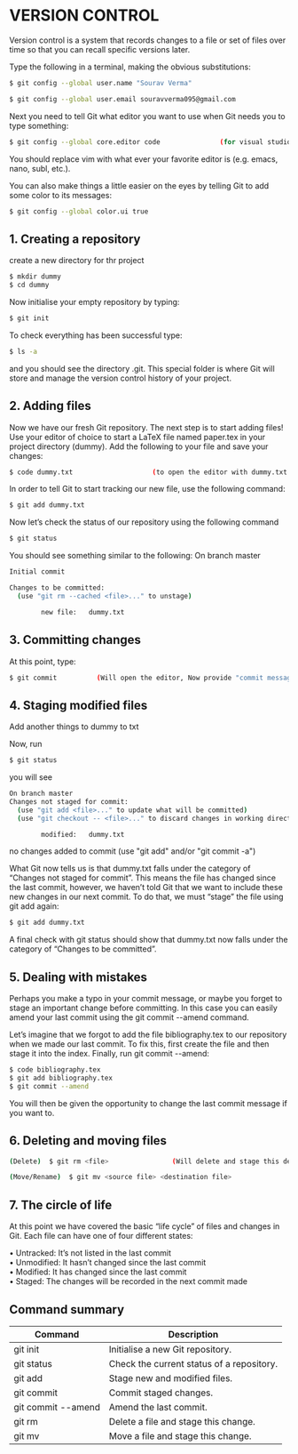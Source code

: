 # VERSION CONTROL


Version control is a system that records changes to a file or set of files over time so that 
you can recall specific versions later.

Type the following in a terminal, making the obvious substitutions:
```bash
$ git config --global user.name "Sourav Verma"

$ git config --global user.email souravverma095@gmail.com
```

Next you need to tell Git what editor you want to use when Git needs you to type something:
```bash
$ git config --global core.editor code               (for visual studio code)
```

You should replace vim with what ever your favorite editor is (e.g. emacs, nano, subl, etc.).

You can also make things a little easier on the eyes by telling Git to add some color to its messages:
```bash
$ git config --global color.ui true
```

## 1. Creating a repository

create a new directory for thr project
```bash
$ mkdir dummy
$ cd dummy
```
Now initialise your empty repository by typing:
```bash
$ git init
```
To check everything has been successful type:
```bash
$ ls -a
```
and you should see the directory .git. This special folder is where Git will store and manage the version 
control history of your project.


## 2. Adding files

Now we have our fresh Git repository. The next step is to start adding files!
Use your editor of choice to start a LaTeX file named paper.tex in your project directory (dummy).
Add the following to your file and save your changes:
```bash
$ code dummy.txt                    (to open the editor with dummy.txt file and write something in it.)
```
In order to tell Git to start tracking our new file, use the following command:
```bash
$ git add dummy.txt
```
Now let’s check the status of our repository using the following command
```bash
$ git status
```
You should see something similar to the following:
On branch master
```bash
Initial commit

Changes to be committed:
  (use "git rm --cached <file>..." to unstage)

        new file:   dummy.txt
```

## 3. Committing changes

At this point, type:
```bash
$ git commit          (Will open the editor, Now provide "commit message" (usually <=80 chars), save it & exit)
```

## 4. Staging modified files

Add another things to dummy to txt

Now, run 
```bash
$ git status
```
you will see
```bash
On branch master
Changes not staged for commit:
  (use "git add <file>..." to update what will be committed)
  (use "git checkout -- <file>..." to discard changes in working directory)

        modified:   dummy.txt
 ```

no changes added to commit (use "git add" and/or "git commit -a")

What Git now tells us is that dummy.txt falls under the category of “Changes not staged for commit”. This
means the file has changed since the last commit, however, we haven’t told Git that we want to include 
these new changes in our next commit. To do that, we must “stage” the file using git add again:
```bash
$ git add dummy.txt
```
A final check with git status should show that dummy.txt now falls under the category of “Changes to be
committed”.


## 5. Dealing with mistakes

Perhaps you make a typo in your commit message, or maybe you forget to stage an important change before
committing. In this case you can easily amend your last commit using the git commit --amend command.

Let’s imagine that we forgot to add the file bibliography.tex to our repository when we made our last
commit. To fix this, first create the file and then stage it into the index. Finally, run git commit --amend:
```bash
$ code bibliography.tex
$ git add bibliography.tex
$ git commit --amend
```
You will then be given the opportunity to change the last commit message if you want to.

## 6. Deleting and moving files
```bash
(Delete)  $ git rm <file>                (Will delete and stage this delete action for your next commit)

(Move/Rename)  $ git mv <source file> <destination file>
```

## 7. The circle of life

At this point we have covered the basic “life cycle” of files and changes in Git. Each file can have one of four
different states:

• Untracked: It’s not listed in the last commit <br>
• Unmodified: It hasn’t changed since the last commit <br>
• Modified: It has changed since the last commit <br>
• Staged: The changes will be recorded in the next commit made


## Command summary

|Command                     |Description                               |
|----------------------------|------------------------------------------|  
|git init                    |Initialise a new Git repository.          |
|git status                  |Check the current status of a repository. |
|git add                     |Stage new and modified files.             |
|git commit                  |Commit staged changes.                    |
|git commit --amend          |Amend the last commit.                    |
|git rm                      |Delete a file and stage this change.      | 
|git mv                      |Move a file and stage this change.        |



